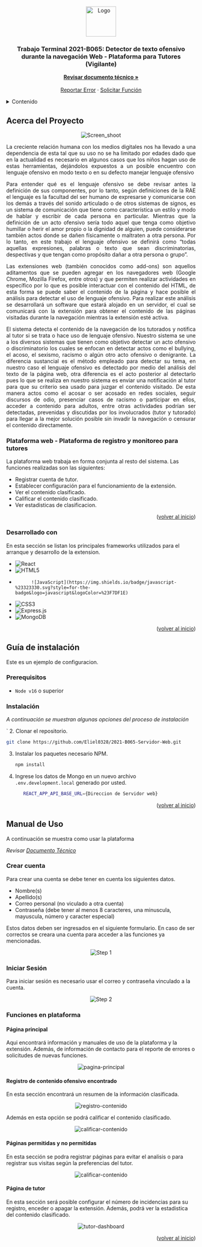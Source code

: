 <a name="readme-top"></a>

<!-- PROJECT LOGO -->
<br />
<div align="center">
  <a href="https://github.com/Eliel0328/2021-B065-Extension">
    <img src="./src/file/logo.png" alt="Logo" width="80" height="80">
  </a>

  <h3 align="center">
  Trabajo Terminal 2021-B065: Detector de texto ofensivo durante la navegación Web - Plataforma para Tutores (Vigilante)</h3>

  <p align="center">
  <a href="https://github.com/Eliel0328/2021-B065-Extension"><strong>Revisar documento técnico »</strong></a>
  <br>
  <br>
  <a href="https://github.com/Eliel0328/2021-B065-Extension/issues">Reportar Error</a>
    ·
    <a href="https://github.com/Eliel0328/2021-B065-Extension/issues">Solicitar Función</a>
  </p>
</div>

<!-- TABLE OF CONTENTS -->
<details>
  <summary>Contenido</summary>
  <ol>
    <li>
      <a href="#acerca-del-proyecto">Acerca del Proyecto</a>
      <ul>
        <li><a href="#extensión-web">Extensión Web</a></li>
      </ul>
      <ul>
        <li><a href="#desarrollado-con">Desarrollado Con</a></li>
      </ul>
    </li>
    <li>
      <a href="#guía-de-instalación">Guía de Instalación</a>
      <ul>
        <li><a href="#prerequisitos">Prerequisitos</a></li>
        <li><a href="#instalación">Instalación</a></li>
      </ul>
    </li>
    <li><a href="#manual-de-uso">Manual de Uso</a></li>
  </ol>
</details>

<!-- ABOUT THE PROJECT -->

## Acerca del Proyecto

<div align="center">
    <img src="./src/file/screen_shot.gif" alt="Screen_shoot">
</div>

<p style="text-align: justify;">
La creciente relación humana con los medios digitales nos ha llevado a una dependencia de esta tal que su uso no se ha limitado por edades dado que en la actualidad es necesario en algunos casos que los niños hagan uso de estas herramientas, dejándolos expuestos a un posible encuentro con lenguaje ofensivo en modo texto o en su defecto manejar lenguaje ofensivo
</p>

<p style="text-align: justify;">
Para entender qué es el lenguaje ofensivo se debe revisar antes la definición de sus componentes, por lo tanto, según definiciones de la RAE el lenguaje es la facultad del ser humano de expresarse y comunicarse con los demás a través del sonido articulado o de otros sistemas de signos, es un sistema de comunicación que tiene como característica un estilo y modo de hablar y escribir de cada persona en particular. Mientras que la definición de un acto ofensivo sería todo aquel que tenga como objetivo humillar o herir el amor propio o la dignidad de alguien, puede considerarse también actos donde se dañen físicamente o maltraten a otra persona. Por lo tanto, en este trabajo el lenguaje ofensivo se definirá como “todas aquellas expresiones, palabras o texto que sean discriminatorias, despectivas y que tengan como propósito dañar a otra persona o grupo”.
</p>

<p style="text-align: justify;">
Las extensiones web (también conocidos como add-ons) son aquellos aditamentos que se pueden agregar en los navegadores web (Google Chrome, Mozilla Firefox, entre otros) y que permiten realizar actividades en específico por lo que es posible interactuar con el contenido del HTML, de esta forma se puede saber el contenido de la página y hace posible el análisis para detectar el uso de lenguaje ofensivo. Para realizar este análisis se desarrollará un software que estará alojado en un servidor, el cual se comunicará con la extensión para obtener el contenido de las páginas visitadas durante la navegación mientras la extensión esté activa.
</p>

<p style="text-align: justify;">
El sistema detecta el contenido de la navegación de los tutorados y notifica al tutor si se trata o hace uso de lenguaje ofensivo. Nuestro sistema se une a los diversos sistemas que tienen como objetivo detectar un acto ofensivo o discriminatorio los cuales se enfocan en detectar actos como el bullying, el acoso, el sexismo, racismo o algún otro acto ofensivo o denigrante. La diferencia sustancial es el método empleado para detectar su tema, en nuestro caso el lenguaje ofensivo es detectado por medio del análisis del texto de la página web, otra diferencia es el acto posterior al detectarlo pues lo que se realiza en nuestro sistema es enviar una notificación al tutor para que su criterio sea usado para juzgar el contenido visitado. De esta manera actos como el acosar o ser acosado en redes sociales, seguir discursos de odio, presenciar casos de racismo o participar en ellos, acceder a contenido para adultos, entre otras actividades podrían ser detectadas, prevenidas y discutidas por los involucrados (tutor y tutorado) para llegar a la mejor solución posible sin invadir la navegación o censurar el contenido directamente.
</p>

### Plataforma web - Plataforma de registro y monitoreo para tutores

La plataforma web trabaja en forma conjunta al resto del sistema. Las funciones realizadas son las siguientes:

-   Registrar cuenta de tutor.
-   Establecer configuración para el funcionamiento de la extensión.
-   Ver el contenido clasificado.
-   Calificar el contenido clasificado.
-   Ver estadisticas de clasificacion.

<p align="right">(<a href="#readme-top">volver al inicio</a>)</p>

### Desarrollado con

En esta sección se listan los principales frameworks utilizados para el arranque y desarrollo de la extension.

-   ![React](https://img.shields.io/badge/react-%2320232a.svg?style=for-the-badge&logo=react&logoColor=%2361DAFB)
-   ![HTML5](https://img.shields.io/badge/html5-%23E34F26.svg?style=for-the-badge&logo=html5&logoColor=white)
-           ![JavaScript](https://img.shields.io/badge/javascript-%23323330.svg?style=for-the-badge&logo=javascript&logoColor=%23F7DF1E)
-   ![CSS3](https://img.shields.io/badge/css3-%231572B6.svg?style=for-the-badge&logo=css3&logoColor=white)
-   ![Express.js](https://img.shields.io/badge/express.js-%23404d59.svg?style=for-the-badge&logo=express&logoColor=%2361DAFB)
-   ![MongoDB](https://img.shields.io/badge/MongoDB-%234ea94b.svg?style=for-the-badge&logo=mongodb&logoColor=white)

<p align="right">(<a href="#readme-top">volver al inicio</a>)</p>

<!-- GETTING STARTED -->

## Guía de instalación

Este es un ejemplo de configuracion.

### Prerequisitos

-   `Node v16` o superior

### Instalación

_A continuación se muestran algunas opciones del proceso de instalación_

` 2. Clonar el repositorio.

```sh
git clone https://github.com/Eliel0328/2021-B065-Servidor-Web.git
```

3. Instalar los paquetes necesario NPM.
    ```sh
    npm install
    ```
4. Ingrese los datos de Mongo en un nuevo archivo `.env.development.local` generado por usted.
    ```sh
       REACT_APP_API_BASE_URL={Direccion de Servidor web}
    ```

<p align="right">(<a href="#readme-top">volver al inicio</a>)</p>

## Manual de Uso

A continuación se muestra como usar la plataforma

_Revisar [Documento Técnico](https://www.google.com.mx/)_

### Crear cuenta

Para crear una cuenta se debe tener en cuenta los siguientes datos.

-   Nombre(s)
-   Apellido(s)
-   Correo personal (no viculado a otra cuenta)
-   Contraseña (debe tener al menos 8 caracteres, una minuscula, mayuscula, número y caracter especial)

Estos datos deben ser ingresados en el siguiente formulario. En caso de ser correctos se creara una cuenta para acceder a las funciones ya mencionadas.

<div align="center">
    <img src="src/file/step_2.png" alt="Step 1">
</div>

### Iniciar Sesión

Para iniciar sesión es necesario usar el correo y contraseña vinculado a la cuenta.

<div align="center">
    <img src="src/file/step_1.png" alt="Step 2">
</div>

### Funciones en plataforma

#### Página principal

Aqui encontrará información y manuales de uso de la plataforma y la extensión. Además, de información de contacto para el reporte de errores o solicitudes de nuevas funciones.

<div align="center">
    <img src="src/file/step_3.png" alt="pagina-principal">
</div>

#### Registro de contenido ofensivo encontrado

En esta sección encontrará un resumen de la información clasificada.

<div align="center">
    <img src="src/file/step_4.png" alt="registro-contenido">
</div>

Además en esta opción se podrá calificar el contenido clasificado.

<div align="center">
    <img src="src/file/step_4.png" alt="calificar-contenido">
</div>

#### Páginas permitidas y no permitidas

En esta sección se podra registrar páginas para evitar el analisis o para registrar sus visitas según la preferencias del tutor.

<div align="center">
    <img src="src/file/step_5.png" alt="calificar-contenido">
</div>

#### Página de tutor

En esta sección será posible configurar el número de incidencias para su registro, enceder o apagar la extensión. Además, podrá ver la estadistica del contenido clasificado.

<div align="center">
    <img src="src/file/step_6.png" alt="tutor-dashboard">
</div>

<p align="right">(<a href="#readme-top">volver al inicio</a>)</p>
